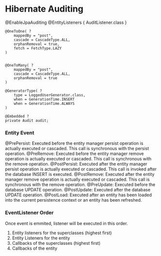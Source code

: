 # Hibernate Auditing

@EnableJpaAuditing
@EntityListeners { AuditListener.class }

    @OneToOne( ?
        mappedBy = "post",
        cascade = CascadeType.ALL,
        orphanRemoval = true,
        fetch = FetchType.LAZY
    )


    @OneToMany( ?
        mappedBy = "post",
        cascade = CascadeType.ALL,
        orphanRemoval = true
    )

    @GeneratorType( ?
        type = LoggedUserGenerator.class,
        when = GenerationTime.INSERT 
        when = GenerationTime.ALWAYS
    )

    @Embedded ?
    private Audit audit;

### Entity Event

@PrePersist: Executed before the entity manager persist operation is actually executed or cascaded. This call is synchronous with the persist operation.
@PreRemove:  Executed before the entity manager remove operation is actually executed or cascaded. This call is synchronous with the remove operation.
@PostPersist:    Executed after the entity manager persist operation is actually executed or cascaded. This call is invoked after the database INSERT is executed.
@PostRemove: Executed after the entity manager remove operation is actually executed or cascaded. This call is synchronous with the remove operation.
@PreUpdate:  Executed before the database UPDATE operation.
@PostUpdate: Executed after the database UPDATE operation.
@PostLoad:   Executed after an entity has been loaded into the current persistence context or an entity has been refreshed.

### EventListener Order

Once event is emmited, listener will be executed in this order.

1. Entity listeners for the superclasses (highest first)
2. Entity Listeners for the entity
3. Callbacks of the superclasses (highest first)
4. Callbacks of the entity
